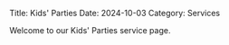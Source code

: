 Title: Kids' Parties
Date: 2024-10-03
Category: Services

Welcome to our Kids' Parties service page.
